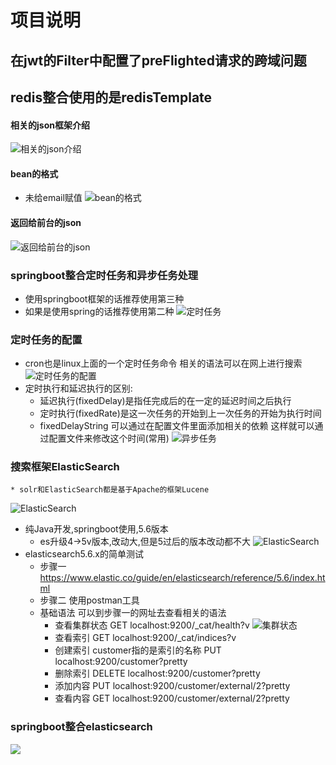 # 项目说明 
## 在jwt的Filter中配置了preFlighted请求的跨域问题
## redis整合使用的是redisTemplate
#### 相关的json框架介绍
![相关的json介绍](/home/panghu/IdeaProjects/json/src/main/resources/static/png1.png)
#### bean的格式
* 未给email赋值
![bean的格式](/home/panghu/IdeaProjects/json/src/main/resources/static/png3.png)
#### 返回给前台的json
![返回给前台的json](/home/panghu/IdeaProjects/springboot-sample/src/main/resources/static/json.png)
### springboot整合定时任务和异步任务处理
* 使用springboot框架的话推荐使用第三种
* 如果是使用spring的话推荐使用第二种
![定时任务](/home/panghu/IdeaProjects/springboot-sample/src/main/resources/static/定时任务.png)  
### 定时任务的配置
* cron也是linux上面的一个定时任务命令  相关的语法可以在网上进行搜索
![定时任务的配置](/home/panghu/IdeaProjects/springboot-sample/src/main/resources/static/定时任务配置.png)  
* 定时执行和延迟执行的区别:
    * 延迟执行(fixedDelay)是指任完成后的在一定的延迟时间之后执行
    * 定时执行(fixedRate)是这一次任务的开始到上一次任务的开始为执行时间
    * fixedDelayString 可以通过在配置文件里面添加相关的依赖 这样就可以通过配置文件来修改这个时间(常用)
![异步任务](/home/panghu/IdeaProjects/springboot-sample/src/main/resources/static/异步任务.png)
### 搜索框架ElasticSearch
    * solr和ElasticSearch都是基于Apache的框架Lucene
![ElasticSearch](/home/panghu/IdeaProjects/springboot-sample/src/main/resources/static/ElasticSearch2.png)
* 纯Java开发,springboot使用,5.6版本
    * es升级4->5v版本,改动大,但是5过后的版本改动都不大
![ElasticSearch](/home/panghu/IdeaProjects/springboot-sample/src/main/resources/static/ElasticSearch.png)
* elasticsearch5.6.x的简单测试
    * 步骤一 https://www.elastic.co/guide/en/elasticsearch/reference/5.6/index.html
    * 步骤二 使用postman工具
    * 基础语法  可以到步骤一的网址去查看相关的语法
        * 查看集群状态
        GET localhost:9200/_cat/health?v
        ![集群状态](/home/panghu/IdeaProjects/springboot-sample/src/main/resources/static/集群状态.png)
        * 查看索引
        GET localhost:9200/_cat/indices?v
        * 创建索引   customer指的是索引的名称
        PUT localhost:9200/customer?pretty
        * 删除索引 
        DELETE localhost:9200/customer?pretty
        * 添加内容
        PUT localhost:9200/customer/external/2?pretty
        * 查看内容
        GET localhost:9200/customer/external/2?pretty
### springboot整合elasticsearch
![](/home/panghu/IdeaProjects/springboot-sample/src/main/resources/static/整合elasticsearch.png)

        